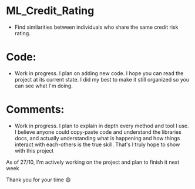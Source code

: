 # ML_Credit_Rating
- Find similarities between individuals who share the same credit risk rating.

# Code:
- Work in progress. I plan on adding new code. I hope you can read the project at its current state. I did my best to make it still organized so you can see what I'm doing.

# Comments:
- Work in progress. I plan to explain in depth every method and tool I use. I believe anyone could copy-paste code and understand the libraries docs, and actually understanding what is happening and how things interact with each-others is the true skill. That's I truly hope to show with this project

As of 27/10, I'm actively working on the project and plan to finish it next week

Thank you for your time :smile: